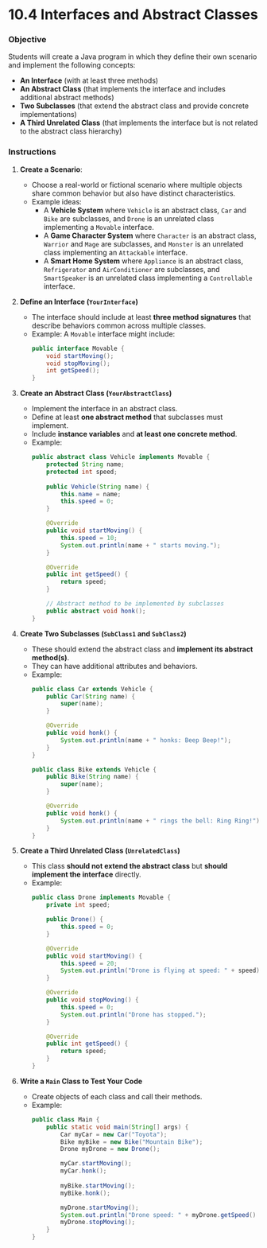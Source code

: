 # 10.4 Interfaces and Abstract Classes

### **Objective**  
Students will create a Java program in which they define their own scenario and implement the following concepts:  
- **An Interface** (with at least three methods)  
- **An Abstract Class** (that implements the interface and includes additional abstract methods)  
- **Two Subclasses** (that extend the abstract class and provide concrete implementations)  
- **A Third Unrelated Class** (that implements the interface but is not related to the abstract class hierarchy)  

### **Instructions**  
1. **Create a Scenario**:  
   - Choose a real-world or fictional scenario where multiple objects share common behavior but also have distinct characteristics.  
   - Example ideas:  
     - A **Vehicle System** where `Vehicle` is an abstract class, `Car` and `Bike` are subclasses, and `Drone` is an unrelated class implementing a `Movable` interface.  
     - A **Game Character System** where `Character` is an abstract class, `Warrior` and `Mage` are subclasses, and `Monster` is an unrelated class implementing an `Attackable` interface.  
     - A **Smart Home System** where `Appliance` is an abstract class, `Refrigerator` and `AirConditioner` are subclasses, and `SmartSpeaker` is an unrelated class implementing a `Controllable` interface.  

2. **Define an Interface (`YourInterface`)**  
   - The interface should include at least **three method signatures** that describe behaviors common across multiple classes.  
   - Example: A `Movable` interface might include:  
     ```java
     public interface Movable {
         void startMoving();
         void stopMoving();
         int getSpeed();
     }
     ```  

3. **Create an Abstract Class (`YourAbstractClass`)**  
   - Implement the interface in an abstract class.  
   - Define at least **one abstract method** that subclasses must implement.  
   - Include **instance variables** and **at least one concrete method**.  
   - Example:
     ```java
     public abstract class Vehicle implements Movable {
         protected String name;
         protected int speed;
         
         public Vehicle(String name) {
             this.name = name;
             this.speed = 0;
         }

         @Override
         public void startMoving() {
             this.speed = 10;
             System.out.println(name + " starts moving.");
         }

         @Override
         public int getSpeed() {
             return speed;
         }

         // Abstract method to be implemented by subclasses
         public abstract void honk();
     }
     ```  

4. **Create Two Subclasses (`SubClass1` and `SubClass2`)**  
   - These should extend the abstract class and **implement its abstract method(s)**.  
   - They can have additional attributes and behaviors.  
   - Example:
     ```java
     public class Car extends Vehicle {
         public Car(String name) {
             super(name);
         }

         @Override
         public void honk() {
             System.out.println(name + " honks: Beep Beep!");
         }
     }

     public class Bike extends Vehicle {
         public Bike(String name) {
             super(name);
         }

         @Override
         public void honk() {
             System.out.println(name + " rings the bell: Ring Ring!");
         }
     }
     ```  

5. **Create a Third Unrelated Class (`UnrelatedClass`)**  
   - This class **should not extend the abstract class** but **should implement the interface** directly.  
   - Example:
     ```java
     public class Drone implements Movable {
         private int speed;

         public Drone() {
             this.speed = 0;
         }

         @Override
         public void startMoving() {
             this.speed = 20;
             System.out.println("Drone is flying at speed: " + speed);
         }

         @Override
         public void stopMoving() {
             this.speed = 0;
             System.out.println("Drone has stopped.");
         }

         @Override
         public int getSpeed() {
             return speed;
         }
     }
     ```  

6. **Write a `Main` Class to Test Your Code**  
   - Create objects of each class and call their methods.  
   - Example:
     ```java
     public class Main {
         public static void main(String[] args) {
             Car myCar = new Car("Toyota");
             Bike myBike = new Bike("Mountain Bike");
             Drone myDrone = new Drone();

             myCar.startMoving();
             myCar.honk();
             
             myBike.startMoving();
             myBike.honk();

             myDrone.startMoving();
             System.out.println("Drone speed: " + myDrone.getSpeed() + " km/h");
             myDrone.stopMoving();
         }
     }
     ```  

